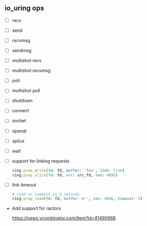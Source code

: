 ## io_uring ops

- [ ] recv
- [ ] send
- [ ] recvmsg
- [ ] sendmsg
- [ ] multishot recv
- [ ] multishot recvmsg
- [ ] poll
- [ ] multishot poll
- [ ] shutdown
- [ ] connect
- [ ] socket
- [ ] openat
- [ ] splice
- [ ] wait

- [ ] support for linking requests
  
  ```ruby
  ring.prep_write(fd: fd, buffer: 'foo', link: true)
  ring.prep_slice(fd: fd, src: src_fd, len: 4096)
  ```

- [ ] link timeout

  ```ruby
  # read or timeout in 3 seconds
  ring.prep_read(fd: fd, buffer: +'', len: 4096, timeout: 3)
  ```

- Add support for ractors

  https://news.ycombinator.com/item?id=41490988
